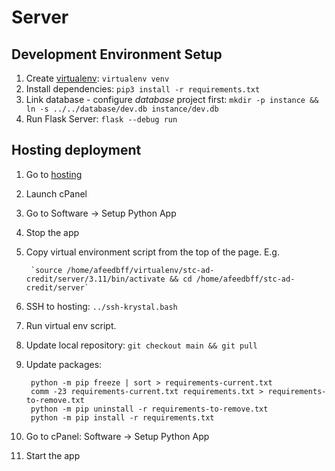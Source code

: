 # Server
## Development Environment Setup
1. Create [virtualenv](https://virtualenv.pypa.io/en/latest/user_guide.html): `virtualenv venv`
2. Install dependencies: `pip3 install -r requirements.txt`
3. Link database - configure *database* project first: `mkdir -p instance && ln -s ../../database/dev.db instance/dev.db`
4. Run Flask Server: `flask --debug run`
## Hosting deployment
1. Go to [hosting](https://krystal.uk/client/clientarea.php)
2. Launch cPanel
3. Go to Software -> Setup Python App
4. Stop the app
5. Copy virtual environment script from the top of the page. E.g. 

        `source /home/afeedbff/virtualenv/stc-ad-credit/server/3.11/bin/activate && cd /home/afeedbff/stc-ad-credit/server`
6. SSH to hosting: `../ssh-krystal.bash`
7. Run virtual env script.
8. Update local repository: `git checkout main && git pull`
9. Update packages: 

        python -m pip freeze | sort > requirements-current.txt 
        comm -23 requirements-current.txt requirements.txt > requirements-to-remove.txt
        python -m pip uninstall -r requirements-to-remove.txt
        python -m pip install -r requirements.txt
10. Go to cPanel: Software -> Setup Python App 
11. Start the app
